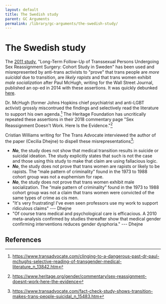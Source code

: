 ```yaml
---
layout: default
title: The Swedish study
parent: GC Arguments
permalink: /library/gc-arguments/the-swedish-study/
---
```


# The Swedish study

The [2011 study], "Long-Term Follow-Up of Transsexual Persons Undergoing Sex Reassignment Surgery: Cohort Study in Sweden" has been used
and misrepresented by anti-trans activists to "prove" that trans people are _more suicidal_ due to transition, are _likely rapists_
and that trans women exhibit _male socialization_ after Paul McHugh, writing for the Wall Street Journal, published an op-ed in 2014
with these assertions. It was quickly debunked [here](https://www.transadvocate.com/worlds-experts-condemn-the-mchugh-hoax_n_13924.htm).

Dr. McHugh (former Johns Hopkins chief psychiatrist and anti-LGBT activist) grossly miscontrued the findings and selectively read
the literature to support his own agenda.[^2] The Heritage Foundation has uncritically repeated these assertions in their 2018 commentary
page "Sex Reassignment Doesn't Work. Here Is the Evidence."[^3]

Cristian Williams writing for The Trans Advocate interviewed the author of the paper (Cecilia Dhejne) to dispell these misrepresentations[^1]:

* _**No**_, the study does not show that medical transition results in suicide or suicidal ideation.
  The study explicitly states that such is not the case and those using this study to make that claim are using fallacious logic.
* _**No**_, the study does not prove that trans women are rapists or likely to be rapists. The “male pattern of criminality” found
  in the 1973 to 1988 cohort group was not a euphemism for rape.
* _**No**_, the study does not prove that trans women exhibit male socialization. The “male pattern of criminality” found in the 1973 to 1988
  cohort group was not a claim that trans women were convicted of the same types of crime as cis men.
* "It's very frustrating! I've even seen professors use my work to support ridiculous claims" --- Dhejne
* "Of course trans medical and psychological care is efficacious. A 2010 meta-analysis confirmed by
  studies thereafter show that medical gender confirming interventions reduces gender dysphoria." --- Dhejne

## References

[^1]: https://www.transadvocate.com/fact-check-study-shows-transition-makes-trans-people-suicidal_n_15483.htm
[^2]: https://www.transadvocate.com/clinging-to-a-dangerous-past-dr-paul-mchughs-selective-reading-of-transgender-medical-literature_n_13842.htm
[^3]: https://www.heritage.org/gender/commentary/sex-reassignment-doesnt-work-here-the-evidence

[2011 study]: https://journals.plos.org/plosone/article?id=10.1371/journal.pone.0016885
